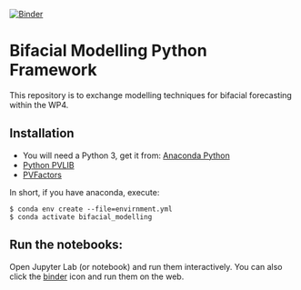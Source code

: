 [![Binder](https://mybinder.org/badge_logo.svg)](https://mybinder.org/v2/gh/tcapelle/bifacial_modelling/master)


# Bifacial Modelling Python Framework

This repository is to exchange modelling techniques for bifacial forecasting within the WP4.

## Installation

- You will need a Python 3, get it from: [Anaconda Python](https://www.anaconda.com/what-is-anaconda/)
- [Python PVLIB](https://pvlib-python.readthedocs.io/en/latest/installation.html)
- [PVFactors](https://sunpower.github.io/pvfactors/installation/index.html)

In short, if you have anaconda, execute:
```
$ conda env create --file=envirnment.yml
$ conda activate bifacial_modelling

```

## Run the notebooks:

Open Jupyter Lab (or notebook) and run them interactively.
You can also click the [binder](https://mybinder.org/v2/gh/tcapelle/bifacial_modelling/master) icon and run them on the web.
